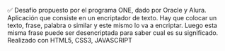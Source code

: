 ✅ Desafío propuesto por el programa ONE, dado por Oracle y Alura. Aplicación que consiste en un encriptador de texto. Hay que colocar un texto, frase, palabra o similar y este mismo lo va a encriptar. Luego esta misma frase puede ser desencriptada para saber cual es su significado. Realizado con HTML5, CSS3, JAVASCRIPT
